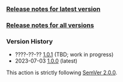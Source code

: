 ### [Release notes for latest version](latest.md)

### [Release notes for all versions](full.md)

### Version History

* ????-??-?? [1.0.1](1.0.1.md) (TBD; work in progress)
* 2023-07-03 [1.0.0](1.0.0.md) (latest)


This action is strictly following [SemVer 2.0.0](https://semver.org/spec/v2.0.0.html).